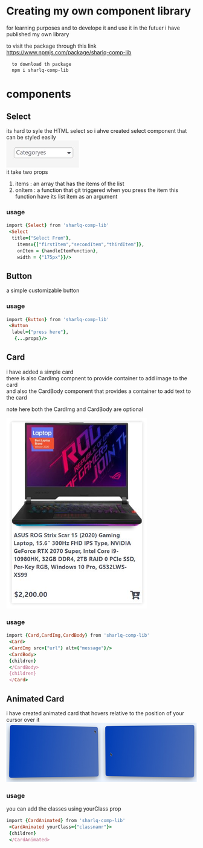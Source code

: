 # Creating my own component library
  
  for learning purposes and to develope it and use it in the futuer i have published my own library  
    
  to visit the package through this link  
  https://www.npmjs.com/package/sharlq-comp-lib
    
      
      to download th package
      npm i sharlq-comp-lib



# components
## Select  
  
its hard to syle the HTML select so i ahve created select component that can be styled easily    
  ![Select](https://github.com/sharlq/sharlq-react-component-library/blob/main/resources/Select.JPG?raw=true)  
  it take two props  
1. items : an array that has the items of the list
1. onItem : a function that git triggered when you press the item this function have its list item as an argument

### usage
```ruby
import {Select} from 'sharlq-comp-lib'
 <Select
  title={"Select From"},
    items={["firstItem","secondItem","thirdItem"]},
    onItem = {handleItemFunction},
    width = {"175px"}}/>

```

  

## Button
a simple customizable button
  
  ### usage
```ruby
import {Button} from 'sharlq-comp-lib'
 <Button
  label={"press here"},
   {...props}/>

```
## Card
i have added a simple card   
there is also CardImg compnent to provide container to add image to the card  
and also the CardBody component that provides a container to add text to the card  

  
note here both the CardImg and CardBody are optional
  
  ![Card](https://github.com/sharlq/sharlq-react-component-library/blob/main/resources/Card.JPG?raw=true)

  ### usage
```ruby
import {Card,CardImg,CardBody} from 'sharlq-comp-lib'
 <Card>
 <CardImg src={"url"} alt={"message"}/>
 <CardBody>
 {children}
 </CardBody>
 {children}
 </Card>

```

## Animated Card

i have created animated card that hovers relative to the position of your cursor over it  
  ![Animated Card](https://github.com/sharlq/sharlq-react-component-library/blob/main/resources/cardAnimated.jpg?raw=true)


### usage
  you can add the classes using yourClass prop  
    

```ruby
import {CardAnimated} from 'sharlq-comp-lib'
 <CardAnimated yourClass={"classnamr"}>
 {children}
 </CardAnimated>

```